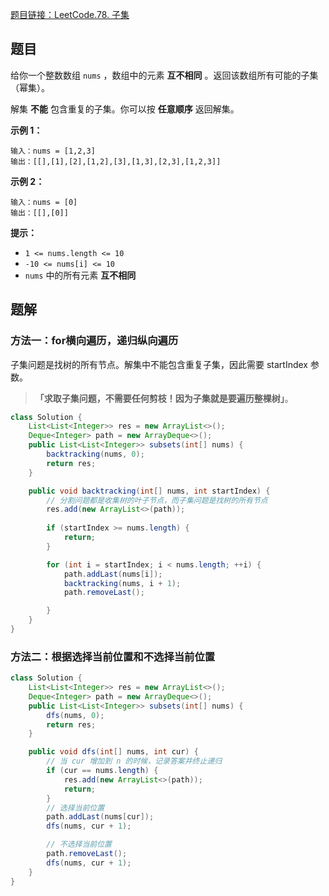 [题目链接：LeetCode.78. 子集](https://leetcode-cn.com/problems/subsets/)

## 题目

给你一个整数数组 `nums` ，数组中的元素 **互不相同** 。返回该数组所有可能的子集（幂集）。

解集 **不能** 包含重复的子集。你可以按 **任意顺序** 返回解集。

**示例 1：**

```
输入：nums = [1,2,3]
输出：[[],[1],[2],[1,2],[3],[1,3],[2,3],[1,2,3]]
```

**示例 2：**

```
输入：nums = [0]
输出：[[],[0]]
```

**提示：**

- `1 <= nums.length <= 10`
- `-10 <= nums[i] <= 10`
- `nums` 中的所有元素 **互不相同**

## 题解

### 方法一：for横向遍历，递归纵向遍历

子集问题是找树的所有节点。解集中不能包含重复子集，因此需要 startIndex 参数。

> **「求取子集问题，不需要任何剪枝！因为子集就是要遍历整棵树」**。

```java
class Solution {
    List<List<Integer>> res = new ArrayList<>();
    Deque<Integer> path = new ArrayDeque<>();
    public List<List<Integer>> subsets(int[] nums) {
        backtracking(nums, 0);
        return res;
    }

    public void backtracking(int[] nums, int startIndex) {
        // 分割问题都是收集树的叶子节点，而子集问题是找树的所有节点
        res.add(new ArrayList<>(path));
      
        if (startIndex >= nums.length) {
            return;
        }

        for (int i = startIndex; i < nums.length; ++i) {
            path.addLast(nums[i]);
            backtracking(nums, i + 1);
            path.removeLast();

        }
    }
}
```



### 方法二：根据选择当前位置和不选择当前位置

```java
class Solution {
    List<List<Integer>> res = new ArrayList<>();
    Deque<Integer> path = new ArrayDeque<>();
    public List<List<Integer>> subsets(int[] nums) {
        dfs(nums, 0);
        return res;
    }

    public void dfs(int[] nums, int cur) {
        // 当 cur 增加到 n 的时候，记录答案并终止递归
        if (cur == nums.length) {
            res.add(new ArrayList<>(path));
            return;
        }
        // 选择当前位置
        path.addLast(nums[cur]);
        dfs(nums, cur + 1);

        // 不选择当前位置
        path.removeLast();
        dfs(nums, cur + 1);
    }
}
```

